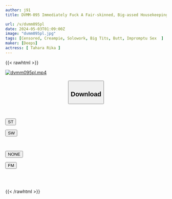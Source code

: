 ```yaml
---
author: j91
title: DVMM-095 Immediately Fuck A Fair-skinned, Big-assed Housekeeping Lady! The Next Day, A Married Woman Fell In Love With My Big Dick And Came To Me Without Permission, So I Made Her Cum Over And Over Again Until She Was Satisfied. 31 Rinka Tahara

url: /v/dvmm095pl
date: 2024-05-03T01:09:00Z
image: "dvmm095pl.jpg"
tags: [Censored, Creampie, Solowork, Big Tits, Butt, Impromptu Sex	]
maker: [Deeps]
actress: [ Tahara Rika ]
---
```



{{< rawhtml >}}

<div class="video" data-videoid="8wja4d9jxVHooyJ">
    <a href="javascript:;">
        <img src="/v/dvmm095pl/dvmm095pl.jpg" width="WIDTH" height="HEIGHT" alt="dvmm095pl.mp4" loading="lazy">
    </a>
</div>

<script type="text/javascript" src="https://j91.asia/asset/on-demand-st.js"></script>

<br>
  <link rel="stylesheet" href="https://j91.asia/asset/bs5.css">
  
  <center>
  <button class="btn btn-primary" type="button" data-bs-toggle="collapse" data-bs-target=".multi-collapse" aria-expanded="false" aria-controls="multiCollapseExample1 multiCollapseExample2"><h2>Download</h2></button></center>
</p>
<div class="row">
  <div class="col">
    <div class="collapse multi-collapse" id="multiCollapseExample1">
      <div class="card card-body">
	      	      <br>
<div class="buttons">  
<p><a href="https://streamtape.to/v/8wja4d9jxVHooyJ" target="_blank"><button class="btn-hover color-3"><i class="fa fa-download"></i> ST</button></a></p>
<p><a href="https://asnwish.com/dsw57k925sxa" target="_blank"><button class="btn-hover color-2"><i class="fa fa-download"></i> SW</button></a></p></div>
    </div>
  </div>
</div>
  <div class="col">
    <div class="collapse multi-collapse" id="multiCollapseExample2">
      <div class="card card-body">
	      <br>
<div class="buttons">
<p><a href="javascript:;"><button class="btn-hover color-9"><i class="fa fa-download"></i> NONE</button></a></p>
<p><a href="https://filemoon.sx/d/3oyboj56a8s2"><button class="btn-hover color-8"><i class="fa fa-download"></i> FM</button></a></p></div>
<br><br>
      </div>
    </div>
  </div>
</div>

{{< /rawhtml >}}